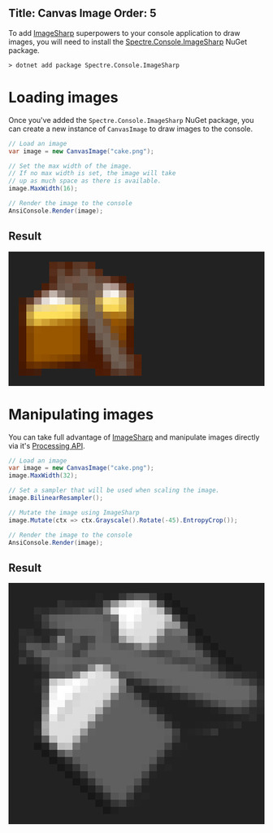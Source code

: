 Title: Canvas Image
Order: 5
---

To add [ImageSharp](https://github.com/SixLabors/ImageSharp) superpowers to 
your console application to draw images, you will need to install 
the [Spectre.Console.ImageSharp](https://www.nuget.org/packages/Spectre.Console.ImageSharp) NuGet package.

```text
> dotnet add package Spectre.Console.ImageSharp
```

# Loading images

Once you've added the `Spectre.Console.ImageSharp` NuGet package, 
you can create a new instance of `CanvasImage` to draw images to the console.

```csharp
// Load an image
var image = new CanvasImage("cake.png");

// Set the max width of the image.
// If no max width is set, the image will take
// up as much space as there is available.
image.MaxWidth(16);

// Render the image to the console
AnsiConsole.Render(image);
```

## Result

<pre style="font-size:90%;font-family:consolas,'Courier New',monospace;line-height: normal; padding: 0px;background-color: #222222; padding: 20px;">
<span>        </span><span style="background-color: #542813">  </span><span style="background-color: #572F1B">  </span><span style="background-color: #4E1F09">  </span><span style="background-color: #5B3826">  </span><span style="background-color: #5E3A29">  </span><span style="background-color: #532611">  </span><span>            </span>
<span>        </span><span style="background-color: #562E1B">  </span><span style="background-color: #634737">  </span><span style="background-color: #562E1A">  </span><span style="background-color: #5D4132">  </span><span style="background-color: #6D584B">  </span><span style="background-color: #624332">  </span><span style="background-color: #562B17">  </span><span>          </span>
<span>        </span><span style="background-color: #512714">  </span><span style="background-color: #654E40">  </span><span style="background-color: #705243">  </span><span style="background-color: #745749">  </span><span style="background-color: #6D5B4F">  </span><span style="background-color: #715E52">  </span><span style="background-color: #644636">  </span><span style="background-color: #6A4433">  </span><span style="background-color: #542916">  </span><span style="background-color: #431C0B">  </span><span>    </span>
<span>      </span><span style="background-color: #491E0A">  </span><span style="background-color: #5C3523">  </span><span style="background-color: #695346">  </span><span style="background-color: #705C4F">  </span><span style="background-color: #654838">  </span><span style="background-color: #654A3A">  </span><span style="background-color: #726154">  </span><span style="background-color: #715D50">  </span><span style="background-color: #B8A79F">  </span><span style="background-color: #AE988F">  </span><span style="background-color: #6F4A39">  </span><span style="background-color: #441906">  </span><span>  </span>
<span>    </span><span style="background-color: #532916">  </span><span style="background-color: #8A6C5E">  </span><span style="background-color: #C2B3AB">  </span><span style="background-color: #8B786E">  </span><span style="background-color: #6B584C">  </span><span style="background-color: #695143">  </span><span style="background-color: #6C5648">  </span><span style="background-color: #6F5D51">  </span><span style="background-color: #816A55">  </span><span style="background-color: #E7E1DA">  </span><span style="background-color: #F9F5EE">  </span><span style="background-color: #BAA593">  </span><span style="background-color: #61381F">  </span><span>  </span>
<span style="background-color: #421C0A">  </span><span style="background-color: #603826">  </span><span style="background-color: #9E8479">  </span><span style="background-color: #E2DAD6">  </span><span style="background-color: #FBF9F6">  </span><span style="background-color: #F0EADF">  </span><span style="background-color: #C4B59D">  </span><span style="background-color: #9D8663">  </span><span style="background-color: #786451">  </span><span style="background-color: #705D4E">  </span><span style="background-color: #BFA052">  </span><span style="background-color: #FEE88B">  </span><span style="background-color: #FDE580">  </span><span style="background-color: #E2C362">  </span><span style="background-color: #794E1D">  </span><span>  </span>
<span style="background-color: #4B1D05">  </span><span style="background-color: #A6844C">  </span><span style="background-color: #E9D595">  </span><span style="background-color: #F1DC92">  </span><span style="background-color: #F5DD83">  </span><span style="background-color: #FBE278">  </span><span style="background-color: #FFE36E">  </span><span style="background-color: #F1D25E">  </span><span style="background-color: #866F4B">  </span><span style="background-color: #726256">  </span><span style="background-color: #967945">  </span><span style="background-color: #F5D456">  </span><span style="background-color: #F8D756">  </span><span style="background-color: #E1BE4A">  </span><span style="background-color: #7D511B">  </span><span>  </span>
<span style="background-color: #4F2005">  </span><span style="background-color: #C9A441">  </span><span style="background-color: #FFE05C">    </span><span style="background-color: #FEDF5B">  </span><span style="background-color: #FCDC59">  </span><span style="background-color: #F7D555">  </span><span style="background-color: #E5C04A">  </span><span style="background-color: #795E3B">  </span><span style="background-color: #726256">  </span><span style="background-color: #755F4C">  </span><span style="background-color: #A17124">  </span><span style="background-color: #AE7414">  </span><span style="background-color: #AE791D">  </span><span style="background-color: #794D18">  </span><span>  </span>
<span style="background-color: #4E1F04">  </span><span style="background-color: #B78D31">  </span><span style="background-color: #DDB33E">  </span><span style="background-color: #D0A132">  </span><span style="background-color: #C28F25">  </span><span style="background-color: #B67E1A">  </span><span style="background-color: #AC7111">  </span><span style="background-color: #9E610A">  </span><span style="background-color: #5F3212">  </span><span style="background-color: #6A574B">  </span><span style="background-color: #726256">  </span><span style="background-color: #744D2A">  </span><span style="background-color: #955401">  </span><span style="background-color: #8C5106">  </span><span style="background-color: #5F310C">  </span><span>  </span>
<span style="background-color: #4B1A00">  </span><span style="background-color: #854903">  </span><span style="background-color: #9B5A02">  </span><span style="background-color: #995700">        </span><span style="background-color: #935200">  </span><span style="background-color: #592402">  </span><span style="background-color: #5B3F30">  </span><span style="background-color: #726256">  </span><span style="background-color: #705A4A">  </span><span style="background-color: #844C0C">  </span><span style="background-color: #824400">  </span><span style="background-color: #4C1B00">  </span><span>  </span>
<span style="background-color: #4B1A00">  </span><span style="background-color: #824500">  </span><span style="background-color: #995700">          </span><span style="background-color: #935200">  </span><span style="background-color: #592300">  </span><span style="background-color: #4F2411">  </span><span style="background-color: #6B584C">  </span><span style="background-color: #736256">  </span><span style="background-color: #734E2C">  </span><span style="background-color: #7C4101">  </span><span style="background-color: #4C1B00">  </span><span>  </span>
<span style="background-color: #4B1A00">  </span><span style="background-color: #824500">  </span><span style="background-color: #995700">          </span><span style="background-color: #935200">  </span><span style="background-color: #592300">  </span><span style="background-color: #4A1902">  </span><span style="background-color: #5C4031">  </span><span style="background-color: #726256">  </span><span style="background-color: #705B4B">  </span><span style="background-color: #6A390F">  </span><span style="background-color: #4C1A00">  </span><span>  </span>
<span style="background-color: #4B1A00">  </span><span style="background-color: #824500">  </span><span style="background-color: #995700">          </span><span style="background-color: #935200">  </span><span style="background-color: #592300">  </span><span style="background-color: #4A1700">  </span><span style="background-color: #4F2512">  </span><span style="background-color: #6B594D">  </span><span style="background-color: #736256">  </span><span style="background-color: #634432">  </span><span style="background-color: #4C1D08">  </span><span>  </span>
<span style="background-color: #4B1A00">  </span><span style="background-color: #814400">  </span><span style="background-color: #955400">  </span><span style="background-color: #915100">  </span><span style="background-color: #8C4D00">  </span><span style="background-color: #864800">  </span><span style="background-color: #7F4301">  </span><span style="background-color: #743A01">  </span><span style="background-color: #521E01">  </span><span style="background-color: #4A1700">  </span><span style="background-color: #4A1902">  </span><span style="background-color: #5D4132">  </span><span style="background-color: #726256">  </span><span style="background-color: #6F5B4E">  </span><span style="background-color: #5D3A28">  </span><span style="background-color: #53220C">  </span>
<span style="background-color: #471801">  </span><span style="background-color: #642D01">  </span><span style="background-color: #6B3301">  </span><span style="background-color: #642E02">  </span><span style="background-color: #5D2902">  </span><span style="background-color: #542203">  </span><span style="background-color: #4C1C04">  </span><span style="background-color: #461905">  </span><span style="background-color: #4A1C07">  </span><span style="background-color: #4C1A03">  </span><span style="background-color: #4B1801">  </span><span style="background-color: #502613">  </span><span style="background-color: #69564A">  </span><span style="background-color: #705F54">  </span><span style="background-color: #604232">  </span><span style="background-color: #51200A">  </span>
<span style="background-color: #411806">  </span><span style="background-color: #431A07">  </span><span style="background-color: #411D0D">  </span><span>              </span><span style="background-color: #4D1B05">  </span><span style="background-color: #4D1D07">  </span><span style="background-color: #533324">  </span><span style="background-color: #583E30">  </span><span style="background-color: #53301F">  </span><span style="background-color: #53230D">  </span>
</pre>

# Manipulating images

You can take full advantage of [ImageSharp](https://github.com/SixLabors/ImageSharp)
and manipulate images directly via it's [Processing API](https://docs.sixlabors.com/api/ImageSharp/SixLabors.ImageSharp.Processing.html).

```csharp
// Load an image
var image = new CanvasImage("cake.png");
image.MaxWidth(32);

// Set a sampler that will be used when scaling the image.
image.BilinearResampler();

// Mutate the image using ImageSharp
image.Mutate(ctx => ctx.Grayscale().Rotate(-45).EntropyCrop());

// Render the image to the console
AnsiConsole.Render(image);
```

## Result

<pre style="font-size:90%;font-family:consolas,'Courier New',monospace;line-height: normal; padding: 0px;background-color: #222222; padding: 20px;">
<span>                    </span><span style="background-color: #282828">  </span><span style="background-color: #222222">  </span><span style="background-color: #232323">  </span><span style="background-color: #353535">  </span><span style="background-color: #4B4B4B">  </span><span style="background-color: #595959">    </span><span style="background-color: #3B3B3B">  </span><span style="background-color: #202020">  </span><span style="background-color: #191919">  </span><span>                        </span>
<span>          </span><span style="background-color: #343434">  </span><span style="background-color: #2B2B2B">  </span><span style="background-color: #292929">  </span><span style="background-color: #272727">  </span><span style="background-color: #252525">  </span><span style="background-color: #292929">  </span><span style="background-color: #555555">  </span><span style="background-color: #929292">  </span><span style="background-color: #C7C7C7">  </span><span style="background-color: #E5E5E5">  </span><span style="background-color: #F0F0F0">  </span><span style="background-color: #E4E4E4">  </span><span style="background-color: #A8A8A8">  </span><span style="background-color: #515151">  </span><span style="background-color: #202020">  </span><span style="background-color: #191919">  </span><span>                      </span>
<span>    </span><span style="background-color: #2E2E2E">  </span><span style="background-color: #2B2B2B">  </span><span style="background-color: #333333">  </span><span style="background-color: #373737">  </span><span style="background-color: #3C3C3C">  </span><span style="background-color: #414141">  </span><span style="background-color: #474747">  </span><span style="background-color: #4B4B4B">  </span><span style="background-color: #454545">  </span><span style="background-color: #828282">  </span><span style="background-color: #E0E0E0">  </span><span style="background-color: #FFFFFF">    </span><span style="background-color: #FCFCFC">  </span><span style="background-color: #DEDEDE">  </span><span style="background-color: #DADADA">  </span><span style="background-color: #BCBCBC">  </span><span style="background-color: #515151">  </span><span style="background-color: #202020">  </span><span style="background-color: #191919">  </span><span>                    </span>
<span>    </span><span style="background-color: #272727">  </span><span style="background-color: #414141">  </span><span style="background-color: #5C5C5C">  </span><span style="background-color: #616161">  </span><span style="background-color: #636363">  </span><span style="background-color: #656565">  </span><span style="background-color: #666666">    </span><span style="background-color: #656565">  </span><span style="background-color: #5A5A5A">  </span><span style="background-color: #707070">  </span><span style="background-color: #F3F3F3">  </span><span style="background-color: #FFFFFF">  </span><span style="background-color: #F0F0F0">  </span><span style="background-color: #DDDDDD">      </span><span style="background-color: #BABABA">  </span><span style="background-color: #505050">  </span><span style="background-color: #202020">  </span><span style="background-color: #1B1B1B">  </span><span>                  </span>
<span>    </span><span style="background-color: #242424">  </span><span style="background-color: #3B3B3B">  </span><span style="background-color: #545454">  </span><span style="background-color: #606060">  </span><span style="background-color: #656565">  </span><span style="background-color: #666666">        </span><span style="background-color: #606060">  </span><span style="background-color: #575757">  </span><span style="background-color: #E8E8E8">  </span><span style="background-color: #F6F6F6">  </span><span style="background-color: #E1E1E1">  </span><span style="background-color: #DDDDDD">    </span><span style="background-color: #D9D9D9">  </span><span style="background-color: #A0A0A0">  </span><span style="background-color: #989898">  </span><span style="background-color: #4E4E4E">  </span><span style="background-color: #222222">  </span><span>                  </span>
<span style="background-color: #2F2F2F">  </span><span style="background-color: #2C2C2C">  </span><span style="background-color: #222222">  </span><span style="background-color: #282828">  </span><span style="background-color: #2D2D2D">  </span><span style="background-color: #3E3E3E">  </span><span style="background-color: #4D4D4D">  </span><span style="background-color: #616161">    </span><span style="background-color: #636363">  </span><span style="background-color: #666666">  </span><span style="background-color: #606060">  </span><span style="background-color: #535353">  </span><span style="background-color: #D4D4D4">  </span><span style="background-color: #E2E2E2">  </span><span style="background-color: #DDDDDD">    </span><span style="background-color: #DCDCDC">  </span><span style="background-color: #AFAFAF">  </span><span style="background-color: #666666">  </span><span style="background-color: #6F6F6F">  </span><span style="background-color: #717171">  </span><span style="background-color: #242424">  </span><span style="background-color: #191919">  </span><span>                </span>
<span style="background-color: #2C2C2C">  </span><span style="background-color: #343434">  </span><span style="background-color: #2E2E2E">  </span><span style="background-color: #262626">  </span><span style="background-color: #404040">  </span><span style="background-color: #868686">  </span><span style="background-color: #4D4D4D">  </span><span style="background-color: #5A5A5A">  </span><span style="background-color: #3D3D3D">  </span><span style="background-color: #474747">  </span><span style="background-color: #646464">  </span><span style="background-color: #616161">  </span><span style="background-color: #4D4D4D">  </span><span style="background-color: #9D9D9D">  </span><span style="background-color: #C8C8C8">  </span><span style="background-color: #DADADA">  </span><span style="background-color: #DDDDDD">  </span><span style="background-color: #C4C4C4">  </span><span style="background-color: #717171">  </span><span style="background-color: #5F5F5F">    </span><span style="background-color: #595959">  </span><span style="background-color: #343434">  </span><span style="background-color: #1F1F1F">  </span><span style="background-color: #191919">  </span><span>              </span>
<span style="background-color: #343434">  </span><span style="background-color: #575757">  </span><span style="background-color: #555555">  </span><span style="background-color: #454545">  </span><span style="background-color: #4C4C4C">  </span><span style="background-color: #656565">  </span><span style="background-color: #5B5B5B">  </span><span style="background-color: #434343">  </span><span style="background-color: #3E3E3E">  </span><span style="background-color: #595959">  </span><span style="background-color: #666666">    </span><span style="background-color: #606060">  </span><span style="background-color: #595959">  </span><span style="background-color: #5E5E5E">  </span><span style="background-color: #787878">  </span><span style="background-color: #9E9E9E">  </span><span style="background-color: #797979">  </span><span style="background-color: #5E5E5E">  </span><span style="background-color: #5F5F5F">      </span><span style="background-color: #575757">  </span><span style="background-color: #343434">  </span><span style="background-color: #1F1F1F">  </span><span style="background-color: #191919">  </span><span>            </span>
<span style="background-color: #2B2B2B">  </span><span style="background-color: #3B3B3B">  </span><span style="background-color: #575757">  </span><span style="background-color: #646464">  </span><span style="background-color: #5F5F5F">  </span><span style="background-color: #5E5E5E">  </span><span style="background-color: #575757">  </span><span style="background-color: #3D3D3D">  </span><span style="background-color: #525252">  </span><span style="background-color: #656565">  </span><span style="background-color: #666666">        </span><span style="background-color: #656565">  </span><span style="background-color: #616161">  </span><span style="background-color: #595959">  </span><span style="background-color: #4B4B4B">  </span><span style="background-color: #454545">  </span><span style="background-color: #4B4B4B">  </span><span style="background-color: #555555">  </span><span style="background-color: #5D5D5D">  </span><span style="background-color: #5F5F5F">  </span><span style="background-color: #575757">  </span><span style="background-color: #343434">  </span><span style="background-color: #1F1F1F">  </span><span style="background-color: #191919">  </span><span>          </span>
<span style="background-color: #3A3A3A">  </span><span style="background-color: #292929">  </span><span style="background-color: #323232">  </span><span style="background-color: #4A4A4A">  </span><span style="background-color: #626262">  </span><span style="background-color: #666666">  </span><span style="background-color: #656565">  </span><span style="background-color: #5F5F5F">  </span><span style="background-color: #616161">  </span><span style="background-color: #5E5E5E">  </span><span style="background-color: #616161">  </span><span style="background-color: #5F5F5F">  </span><span style="background-color: #666666">            </span><span style="background-color: #626262">  </span><span style="background-color: #575757">  </span><span style="background-color: #4B4B4B">  </span><span style="background-color: #454545">  </span><span style="background-color: #4A4A4A">  </span><span style="background-color: #545454">    </span><span style="background-color: #343434">  </span><span style="background-color: #1F1F1F">  </span><span style="background-color: #191919">  </span><span>        </span>
<span>    </span><span style="background-color: #252525">  </span><span style="background-color: #383838">  </span><span style="background-color: #5F5F5F">  </span><span style="background-color: #616161">  </span><span style="background-color: #5B5B5B">  </span><span style="background-color: #505050">  </span><span style="background-color: #545454">  </span><span style="background-color: #8A8A8A">  </span><span style="background-color: #C5C5C5">  </span><span style="background-color: #959595">  </span><span style="background-color: #5E5E5E">  </span><span style="background-color: #636363">  </span><span style="background-color: #666666">              </span><span style="background-color: #626262">  </span><span style="background-color: #595959">  </span><span style="background-color: #4D4D4D">  </span><span style="background-color: #454545">  </span><span style="background-color: #414141">  </span><span style="background-color: #282828">  </span><span style="background-color: #1E1E1E">  </span><span style="background-color: #1D1D1D">  </span><span>      </span>
<span>    </span><span style="background-color: #212121">  </span><span style="background-color: #2C2C2C">  </span><span style="background-color: #4F4F4F">  </span><span style="background-color: #515151">  </span><span style="background-color: #5F5F5F">  </span><span style="background-color: #898989">  </span><span style="background-color: #CDCDCD">  </span><span style="background-color: #E8E8E8">  </span><span style="background-color: #DEDEDE">  </span><span style="background-color: #D8D8D8">  </span><span style="background-color: #939393">  </span><span style="background-color: #4D4D4D">  </span><span style="background-color: #525252">  </span><span style="background-color: #5E5E5E">  </span><span style="background-color: #646464">  </span><span style="background-color: #666666">              </span><span style="background-color: #636363">  </span><span style="background-color: #5A5A5A">  </span><span style="background-color: #4A4A4A">  </span><span style="background-color: #383838">  </span><span style="background-color: #323232">  </span><span style="background-color: #2A2A2A">  </span><span style="background-color: #282828">  </span><span>  </span>
<span>    </span><span style="background-color: #272727">  </span><span style="background-color: #404040">  </span><span style="background-color: #C8C8C8">  </span><span style="background-color: #DFDFDF">  </span><span style="background-color: #F0F0F0">  </span><span style="background-color: #FDFDFD">  </span><span style="background-color: #F3F3F3">  </span><span style="background-color: #DFDFDF">  </span><span style="background-color: #DDDDDD">    </span><span style="background-color: #D7D7D7">  </span><span style="background-color: #757575">  </span><span style="background-color: #2B2B2B">  </span><span style="background-color: #333333">  </span><span style="background-color: #444444">  </span><span style="background-color: #535353">  </span><span style="background-color: #5F5F5F">  </span><span style="background-color: #646464">  </span><span style="background-color: #666666">              </span><span style="background-color: #646464">  </span><span style="background-color: #5B5B5B">  </span><span style="background-color: #4F4F4F">  </span><span style="background-color: #3A3A3A">  </span><span style="background-color: #292929">  </span>
<span>    </span><span style="background-color: #242424">  </span><span style="background-color: #4F4F4F">  </span><span style="background-color: #E7E7E7">  </span><span style="background-color: #FFFFFF">    </span><span style="background-color: #F2F2F2">  </span><span style="background-color: #DFDFDF">  </span><span style="background-color: #DDDDDD">      </span><span style="background-color: #C2C2C2">  </span><span style="background-color: #6E6E6E">  </span><span style="background-color: #434343">  </span><span style="background-color: #242424">  </span><span style="background-color: #222222">  </span><span style="background-color: #282828">  </span><span style="background-color: #343434">  </span><span style="background-color: #454545">  </span><span style="background-color: #555555">  </span><span style="background-color: #606060">  </span><span style="background-color: #656565">  </span><span style="background-color: #666666">              </span><span style="background-color: #595959">  </span><span style="background-color: #313131">  </span>
<span>    </span><span style="background-color: #222222">  </span><span style="background-color: #5F5F5F">  </span><span style="background-color: #F2F2F2">  </span><span style="background-color: #FFFFFF">  </span><span style="background-color: #F4F4F4">  </span><span style="background-color: #D7D7D7">  </span><span style="background-color: #DCDCDC">  </span><span style="background-color: #DDDDDD">    </span><span style="background-color: #D1D1D1">  </span><span style="background-color: #818181">  </span><span style="background-color: #5F5F5F">  </span><span style="background-color: #5D5D5D">  </span><span style="background-color: #434343">  </span><span style="background-color: #242424">  </span><span style="background-color: #202020">    </span><span style="background-color: #222222">  </span><span style="background-color: #282828">  </span><span style="background-color: #353535">  </span><span style="background-color: #464646">  </span><span style="background-color: #565656">  </span><span style="background-color: #606060">  </span><span style="background-color: #656565">  </span><span style="background-color: #666666">        </span><span style="background-color: #585858">  </span><span style="background-color: #333333">  </span>
<span>    </span><span style="background-color: #222222">  </span><span style="background-color: #707070">  </span><span style="background-color: #FAFAFA">    </span><span style="background-color: #D2D2D2">  </span><span style="background-color: #D9D9D9">  </span><span style="background-color: #DDDDDD">    </span><span style="background-color: #D9D9D9">  </span><span style="background-color: #979797">  </span><span style="background-color: #616161">  </span><span style="background-color: #5F5F5F">    </span><span style="background-color: #5D5D5D">  </span><span style="background-color: #434343">  </span><span style="background-color: #242424">  </span><span style="background-color: #202020">        </span><span style="background-color: #222222">  </span><span style="background-color: #292929">  </span><span style="background-color: #363636">  </span><span style="background-color: #474747">  </span><span style="background-color: #575757">  </span><span style="background-color: #606060">  </span><span style="background-color: #616161">  </span><span style="background-color: #575757">  </span><span style="background-color: #404040">  </span><span style="background-color: #2B2B2B">  </span>
<span>    </span><span style="background-color: #212121">  </span><span style="background-color: #858585">  </span><span style="background-color: #FCFCFC">  </span><span style="background-color: #D9D9D9">  </span><span style="background-color: #D2D2D2">  </span><span style="background-color: #DDDDDD">    </span><span style="background-color: #DCDCDC">  </span><span style="background-color: #AEAEAE">  </span><span style="background-color: #666666">  </span><span style="background-color: #5F5F5F">        </span><span style="background-color: #5D5D5D">  </span><span style="background-color: #434343">  </span><span style="background-color: #242424">  </span><span style="background-color: #202020">            </span><span style="background-color: #222222">  </span><span style="background-color: #292929">  </span><span style="background-color: #363636">  </span><span style="background-color: #3E3E3E">  </span><span style="background-color: #363636">  </span><span style="background-color: #2B2B2B">  </span><span style="background-color: #282828">  </span>
<span>    </span><span style="background-color: #222222">  </span><span style="background-color: #9B9B9B">  </span><span style="background-color: #EAEAEA">  </span><span style="background-color: #D0D0D0">  </span><span style="background-color: #DDDDDD">      </span><span style="background-color: #C3C3C3">  </span><span style="background-color: #707070">  </span><span style="background-color: #5F5F5F">            </span><span style="background-color: #5D5D5D">  </span><span style="background-color: #434343">  </span><span style="background-color: #242424">  </span><span style="background-color: #202020">              </span><span style="background-color: #212121">  </span><span style="background-color: #242424">  </span><span style="background-color: #272727">  </span><span style="background-color: #2C2C2C">  </span><span>  </span>
<span>    </span><span style="background-color: #292929">  </span><span style="background-color: #ACACAC">  </span><span style="background-color: #DDDDDD">  </span><span style="background-color: #DCDCDC">  </span><span style="background-color: #DDDDDD">    </span><span style="background-color: #D1D1D1">  </span><span style="background-color: #818181">  </span><span style="background-color: #5F5F5F">                </span><span style="background-color: #5D5D5D">  </span><span style="background-color: #434343">  </span><span style="background-color: #242424">  </span><span style="background-color: #202020">    </span><span style="background-color: #212121">  </span><span style="background-color: #222222">  </span><span style="background-color: #232323">  </span><span style="background-color: #242424">  </span><span style="background-color: #262626">  </span><span style="background-color: #2E2E2E">  </span><span>      </span>
<span>    </span><span style="background-color: #2D2D2D">  </span><span style="background-color: #A6A6A6">  </span><span style="background-color: #DDDDDD">      </span><span style="background-color: #D9D9D9">  </span><span style="background-color: #989898">  </span><span style="background-color: #616161">  </span><span style="background-color: #5F5F5F">                  </span><span style="background-color: #5D5D5D">  </span><span style="background-color: #3E3E3E">  </span><span style="background-color: #222222">  </span><span style="background-color: #242424">  </span><span style="background-color: #262626">  </span><span style="background-color: #2B2B2B">  </span><span style="background-color: #363636">  </span><span>            </span>
<span>    </span><span style="background-color: #212121">  </span><span style="background-color: #575757">  </span><span style="background-color: #BEBEBE">  </span><span style="background-color: #DDDDDD">  </span><span style="background-color: #DCDCDC">  </span><span style="background-color: #AFAFAF">  </span><span style="background-color: #666666">  </span><span style="background-color: #5F5F5F">                    </span><span style="background-color: #5B5B5B">  </span><span style="background-color: #373737">  </span><span style="background-color: #222222">  </span><span>                    </span>
<span>    </span><span style="background-color: #171717">  </span><span style="background-color: #212121">  </span><span style="background-color: #585858">  </span><span style="background-color: #BEBEBE">  </span><span style="background-color: #C3C3C3">  </span><span style="background-color: #717171">  </span><span style="background-color: #5F5F5F">                    </span><span style="background-color: #5E5E5E">  </span><span style="background-color: #424242">  </span><span style="background-color: #252525">  </span><span style="background-color: #242424">  </span><span>                    </span>
<span>      </span><span style="background-color: #171717">  </span><span style="background-color: #212121">  </span><span style="background-color: #545454">  </span><span style="background-color: #717171">  </span><span style="background-color: #5F5F5F">                      </span><span style="background-color: #4D4D4D">  </span><span style="background-color: #292929">  </span><span style="background-color: #232323">  </span><span>                      </span>
<span>        </span><span style="background-color: #171717">  </span><span style="background-color: #1F1F1F">  </span><span style="background-color: #343434">  </span><span style="background-color: #565656">  </span><span style="background-color: #5F5F5F">                  </span><span style="background-color: #565656">  </span><span style="background-color: #303030">  </span><span style="background-color: #222222">  </span><span>                        </span>
<span>          </span><span style="background-color: #171717">  </span><span style="background-color: #1F1F1F">  </span><span style="background-color: #343434">  </span><span style="background-color: #565656">  </span><span style="background-color: #5F5F5F">              </span><span style="background-color: #5C5C5C">  </span><span style="background-color: #393939">  </span><span style="background-color: #232323">  </span><span style="background-color: #252525">  </span><span>                        </span>
<span>            </span><span style="background-color: #171717">  </span><span style="background-color: #1F1F1F">  </span><span style="background-color: #343434">  </span><span style="background-color: #565656">  </span><span style="background-color: #5F5F5F">          </span><span style="background-color: #5E5E5E">  </span><span style="background-color: #444444">  </span><span style="background-color: #252525">  </span><span style="background-color: #222222">  </span><span>                          </span>
<span>              </span><span style="background-color: #171717">  </span><span style="background-color: #1F1F1F">  </span><span style="background-color: #343434">  </span><span style="background-color: #565656">  </span><span style="background-color: #5F5F5F">        </span><span style="background-color: #4F4F4F">  </span><span style="background-color: #2A2A2A">  </span><span style="background-color: #222222">  </span><span>                            </span>
<span>                </span><span style="background-color: #171717">  </span><span style="background-color: #1F1F1F">  </span><span style="background-color: #343434">  </span><span style="background-color: #565656">  </span><span style="background-color: #5F5F5F">    </span><span style="background-color: #575757">  </span><span style="background-color: #323232">  </span><span style="background-color: #222222">  </span><span>                              </span>
<span>                  </span><span style="background-color: #171717">  </span><span style="background-color: #1F1F1F">  </span><span style="background-color: #343434">  </span><span style="background-color: #565656">  </span><span style="background-color: #5C5C5C">  </span><span style="background-color: #3C3C3C">  </span><span style="background-color: #232323">  </span><span style="background-color: #252525">  </span><span>                              </span>
<span>                    </span><span style="background-color: #171717">  </span><span style="background-color: #1F1F1F">  </span><span style="background-color: #343434">  </span><span style="background-color: #404040">  </span><span style="background-color: #262626">  </span><span style="background-color: #232323">  </span><span>                                </span>
<span>                      </span><span style="background-color: #171717">  </span><span style="background-color: #1E1E1E">  </span><span style="background-color: #222222">    </span><span>                                  </span>
</pre>